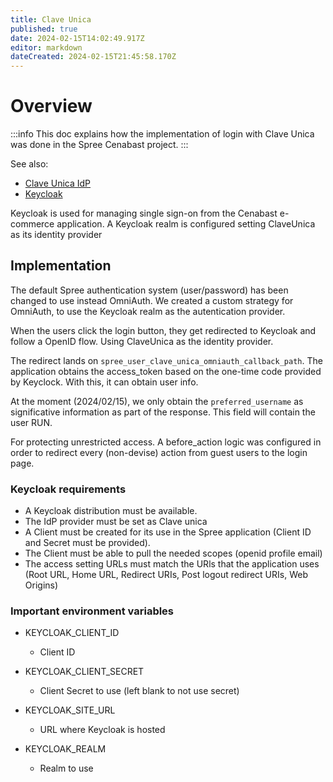 ```yaml
---
title: Clave Unica
published: true
date: 2024-02-15T14:02:49.917Z
editor: markdown
dateCreated: 2024-02-15T21:45:58.170Z
---
```


# Overview

:::info
This doc explains how the implementation of login with Clave Unica was done in the Spree Cenabast project.
:::

See also:
* [Clave Unica IdP](/cenabast-tienda/docs/infrastructure/clave_unica)
* [Keycloak](/cenabast-tienda/docs/infrastructure/applications/keycloak)

Keycloak is used for managing single sign-on from the Cenabast e-commerce application. A Keycloak realm is configured setting ClaveUnica as its identity provider

## Implementation

The default Spree authentication system (user/password) has been changed to use instead OmniAuth.
We created a custom strategy for OmniAuth, to use the Keycloak realm as the autentication provider.

When the users click the login button, they get redirected to Keycloak and follow a OpenID flow. Using ClaveUnica as the identity provider.

The redirect lands on `spree_user_clave_unica_omniauth_callback_path`. The application obtains the access_token based on the one-time code provided by Keyclock. With this, it can obtain user info.

At the moment (2024/02/15), we only obtain the `preferred_username` as significative information as part of the response. This field will contain the user RUN.

For protecting unrestricted access. A before_action logic was configured in order to redirect every (non-devise) action from guest users to the login page.

### Keycloak requirements

* A Keycloak distribution must be available.
* The IdP provider must be set as Clave unica
* A Client must be created for its use in the Spree application (Client ID and Secret must be provided).
* The Client must be able to pull the needed scopes (openid profile email)
* The access setting URLs must match the URls that the application uses (Root URL, Home URL, Redirect URIs, Post logout redirect URIs, Web Origins)

### Important environment variables

* KEYCLOAK_CLIENT_ID
    * Client ID

* KEYCLOAK_CLIENT_SECRET
    * Client Secret to use (left blank to not use secret)

* KEYCLOAK_SITE_URL 
    * URL where Keycloak is hosted

* KEYCLOAK_REALM
    * Realm to use
